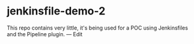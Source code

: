 
# jenkinsfile-demo-2
This repo contains very little, it's being used for a POC using Jenkinsfiles and the Pipeline plugin. — Edit
